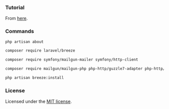 ### Tutorial

From [here](https://www.youtube.com/watch?v=MG1kt_wiIz0).

### Commands

```bash
php artisan about
```

```bash
composer require laravel/breeze
```

```bash
composer require symfony/mailgun-mailer symfony/http-client
```

```bash
composer require mailgun/mailgun-php php-http/guzzle7-adapter php-http/message
```

```bash
php artisan breeze:install
```

### License

Licensed under the [MIT license](https://opensource.org/licenses/MIT).
